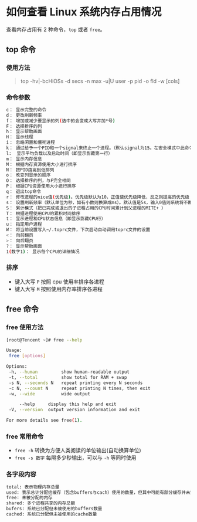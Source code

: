 
# 如何查看 Linux 系统内存占用情况

查看内存占用有 2 种命令，`top` 或者 `free`。

## top 命令

### 使用方法

>top -hv|-bcHiOSs -d secs -n max -u|U user -p pid -o fld -w [cols]

### 命令参数

```bash
c： 显示完整的命令
d： 更改刷新频率
f： 增加或减少要显示的列(选中的会变成大写并加*号)
F： 选择排序的列
h： 显示帮助画面
H： 显示线程
i： 忽略闲置和僵死进程
k： 通过给予一个PID和一个signal来终止一个进程。（默认signal为15。在安全模式中此命令被屏蔽）
l:  显示平均负载以及启动时间（即显示影藏第一行）
m： 显示内存信息
M： 根据内存资源使用大小进行排序
N： 按PID由高到低排列
o： 改变列显示的顺序
O： 选择排序的列，与F完全相同
P： 根据CPU资源使用大小进行排序
q： 退出top命令
r： 修改进程的nice值(优先级)。优先级默认为10，正值使优先级降低，反之则提高的优先级
s： 设置刷新频率（默认单位为秒，如有小数则换算成ms）。默认值是5s，输入0值则系统将不断刷新
S： 累计模式（把已完成或退出的子进程占用的CPU时间累计到父进程的MITE+ ）
T： 根据进程使用CPU的累积时间排序
t： 显示进程和CPU状态信息（即显示影藏CPU行）
u： 指定用户进程
W： 将当前设置写入~/.toprc文件，下次启动自动调用toprc文件的设置
<： 向前翻页
>： 向后翻页
?： 显示帮助画面
1(数字1)： 显示每个CPU的详细情况
```

### 排序

- 键入大写 `P` 按照 cpu 使用率排序各进程
- 键入大写 `M` 按照使用内存率排序各进程

## free 命令

### free 使用方法

```bash
[root@Tencent ~]# free --help

Usage:
 free [options]

Options:
 -h, --human         show human-readable output
 -t, --total         show total for RAM + swap
 -s N, --seconds N   repeat printing every N seconds
 -c N, --count N     repeat printing N times, then exit
 -w, --wide          wide output

     --help     display this help and exit
 -V, --version  output version information and exit

For more details see free(1).
```

### free 常用命令

- `free -h` 转换为方便人类阅读的单位输出(自动换算单位)
- `free -s 数字` 每隔多少秒输出，可以与 `-h` 等同时使用

### 各字段内容

```bash
total: 表示物理内存总量
used: 表示总计分配给缓存（包含buffers与cach）使用的数量，但其中可能有部分缓存并未实际使用
free: 未被分配的内存
shared: 多个进程共享的内存总额
bufers: 系统已分配但未被使用的buffers数量
cached: 系统已分配但未被使用的cache数量
```